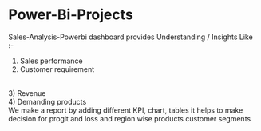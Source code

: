 # Power-Bi-Projects
Sales-Analysis-Powerbi dashboard provides Understanding / Insights Like :-
<br>
1) Sales performance
2) Customer requirement
<br>
3) Revenue
<br>
4) Demanding products
<br>
We make a report by adding different KPI, chart, tables it helps to make decision for progit and loss and region wise products customer segments
